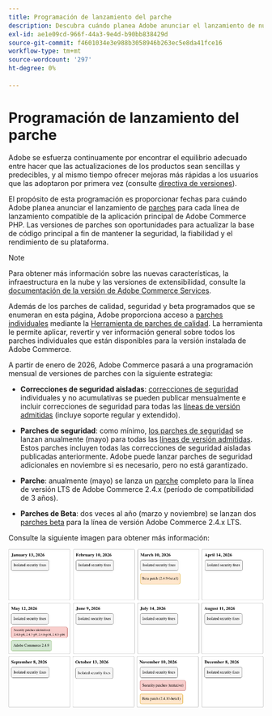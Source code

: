 ```yaml
---
title: Programación de lanzamiento del parche
description: Descubra cuándo planea Adobe anunciar el lanzamiento de nuevos parches y correcciones de seguridad para Adobe Commerce.
exl-id: ae1e09cd-966f-44a3-9e4d-b90bb838429d
source-git-commit: f4601034e3e988b3058946b263ec5e8da41fce16
workflow-type: tm+mt
source-wordcount: '297'
ht-degree: 0%

---
```



# Programación de lanzamiento del parche

Adobe se esfuerza continuamente por encontrar el equilibrio adecuado entre hacer que las actualizaciones de los productos sean sencillas y predecibles, y al mismo tiempo ofrecer mejoras más rápidas a los usuarios que las adoptaron por primera vez (consulte [directiva de versiones](versioning-policy.md)).

El propósito de esta programación es proporcionar fechas para cuándo Adobe planea anunciar el lanzamiento de [parches](versioning-policy.md#patch-release) para cada línea de lanzamiento compatible de la aplicación principal de Adobe Commerce PHP. Las versiones de parches son oportunidades para actualizar la base de código principal a fin de mantener la seguridad, la fiabilidad y el rendimiento de su plataforma.

>[!NOTE]
>
>Para obtener más información sobre las nuevas características, la infraestructura en la nube y las versiones de extensibilidad, consulte la [documentación de la versión de Adobe Commerce Services](https://experienceleague.adobe.com/en/docs/commerce/user-guides/release-information/release-notes-all).

Además de los parches de calidad, seguridad y beta programados que se enumeran en esta página, Adobe proporciona acceso a [parches individuales](versioning-policy.md#individual-patch) mediante la [Herramienta de parches de calidad](../tools/quality-patches-tool/usage.md). La herramienta le permite aplicar, revertir y ver información general sobre todos los parches individuales que están disponibles para la versión instalada de Adobe Commerce.

A partir de enero de 2026, Adobe Commerce pasará a una programación mensual de versiones de parches con la siguiente estrategia:

- **Correcciones de seguridad aisladas**: [correcciones de seguridad](versioning-policy.md#isolated-patch) individuales y no acumulativas se pueden publicar mensualmente e incluir correcciones de seguridad para todas las [líneas de versión admitidas](lifecycle-policy.md) (incluye soporte regular y extendido).

- **Parches de seguridad**: como mínimo, [los parches de seguridad](versioning-policy.md#security-patch-release) se lanzan anualmente (mayo) para todas las [líneas de versión admitidas](lifecycle-policy.md). Estos parches incluyen todas las correcciones de seguridad aisladas publicadas anteriormente. Adobe puede lanzar parches de seguridad adicionales en noviembre si es necesario, pero no está garantizado.

- **Parche**: anualmente (mayo) se lanza un [parche](versioning-policy.md#patch-release) completo para la línea de versión LTS de Adobe Commerce 2.4.x (período de compatibilidad de 3 años).

- **Parches de Beta**: dos veces al año (marzo y noviembre) se lanzan dos [parches beta](versioning-policy.md#beta-patch-release) para la línea de versión Adobe Commerce 2.4.x LTS.

Consulte la siguiente imagen para obtener más información:

<!-- The SVG source for the following image is located here: /help/assets/release/release-calendar.drawio.svg -->

![Calendario de la versión de Adobe Commerce de 2026](../assets/release/release-calendar.drawio.png)
